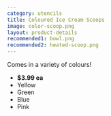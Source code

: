 ```yaml
---
category: utencils
title: Coloured Ice Cream Scoops
image: color-scoop.png
layout: product-details
recommended1: bowl.png
recommended2: heated-scoop.png
---
```


Comes in a variety of colours!

  - **$3.99 ea**
  - Yellow
  - Green
  - Blue
  - Pink